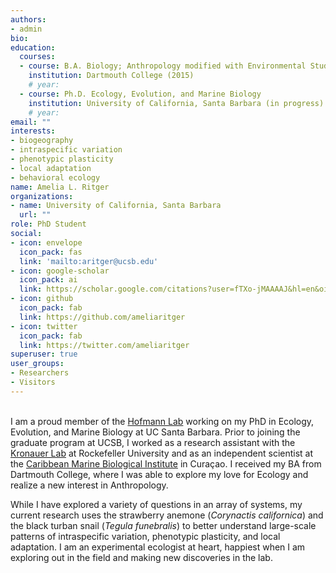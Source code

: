 ```yaml
---
authors:
- admin
bio:
education:
  courses:
  - course: B.A. Biology; Anthropology modified with Environmental Studies
    institution: Dartmouth College (2015)
    # year:
  - course: Ph.D. Ecology, Evolution, and Marine Biology
    institution: University of California, Santa Barbara (in progress)
    # year:
email: ""
interests:
- biogeography
- intraspecific variation
- phenotypic plasticity
- local adaptation
- behavioral ecology
name: Amelia L. Ritger
organizations:
- name: University of California, Santa Barbara
  url: ""
role: PhD Student
social:
- icon: envelope
  icon_pack: fas
  link: 'mailto:aritger@ucsb.edu'
- icon: google-scholar
  icon_pack: ai
  link: https://scholar.google.com/citations?user=fTXo-jMAAAAJ&hl=en&oi=ao
- icon: github
  icon_pack: fab
  link: https://github.com/ameliaritger
- icon: twitter
  icon_pack: fab
  link: https://twitter.com/ameliaritger
superuser: true
user_groups:
- Researchers
- Visitors
---
```


<br />
I am a proud member of the <a href="http://www.hofmannlab.com/" target="_blank">Hofmann Lab</a> working on my PhD in Ecology, Evolution, and Marine Biology at UC Santa Barbara. Prior to joining the graduate program at UCSB, I worked as a research assistant with the 
<a href="https://www.rockefeller.edu/research/2280-kronauer-laboratory/" target="_blank">Kronauer Lab</a> at Rockefeller University and as an independent scientist at the <a href="http://www.researchstationcarmabi.org/" target="_blank">Caribbean Marine Biological Institute</a>
in Curaçao. I received my BA from Dartmouth College, where I was able to explore my love for Ecology and realize a new interest in Anthropology.

While I have explored a variety of questions in an array of systems, my current research uses the strawberry anemone (*Corynactis californica*) and the black turban snail (*Tegula funebralis*) to better understand large-scale patterns of intraspecific variation, phenotypic plasticity, and local adaptation. I am an experimental ecologist at heart, happiest when I am exploring out in the field and making new discoveries in the lab.